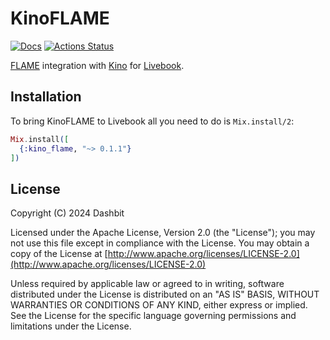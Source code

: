 # KinoFLAME

[![Docs](https://img.shields.io/badge/hex.pm-docs-8e7ce6.svg)](https://hexdocs.pm/kino_flame)
[![Actions Status](https://github.com/livebook-dev/kino_flame/workflows/Test/badge.svg)](https://github.com/livebook-dev/kino_flame/actions)

[FLAME](https://github.com/phoenixframework/flame) integration with
[Kino](https://github.com/livebook-dev/kino) for [Livebook](https://github.com/livebook-dev/livebook).

## Installation

To bring KinoFLAME to Livebook all you need to do is `Mix.install/2`:

```elixir
Mix.install([
  {:kino_flame, "~> 0.1.1"}
])
```

## License

Copyright (C) 2024 Dashbit

Licensed under the Apache License, Version 2.0 (the "License");
you may not use this file except in compliance with the License.
You may obtain a copy of the License at [http://www.apache.org/licenses/LICENSE-2.0](http://www.apache.org/licenses/LICENSE-2.0)

Unless required by applicable law or agreed to in writing, software
distributed under the License is distributed on an "AS IS" BASIS,
WITHOUT WARRANTIES OR CONDITIONS OF ANY KIND, either express or implied.
See the License for the specific language governing permissions and
limitations under the License.
